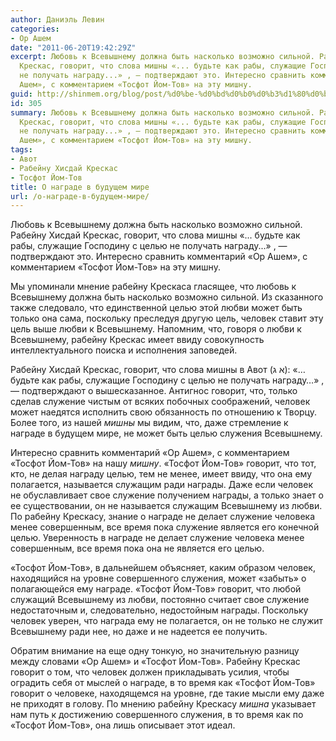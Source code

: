 ```yaml
---
author: Даниэль Левин
categories:
- Ор Ашем
date: "2011-06-20T19:42:29Z"
excerpt: Любовь к Всевышнему должна быть насколько возможно сильной. Рабейну Хисдай
  Крескас, говорит, что слова мишны «... будьте как рабы, служащие Господину с целью
  не получать награду...» , — подтверждают это. Интересно сравнить комментарий «Ор
  Ашем», с комментарием «Тосфот Йом-Тов» на эту мишну.
guid: http://shinmem.org/blog/post/%d0%be-%d0%bd%d0%b0%d0%b3%d1%80%d0%b0%d0%b4%d0%b5-%d0%b2-%d0%b1%d1%83%d0%b4%d1%83%d1%89%d0%b5%d0%bc-%d0%bc%d0%b8%d1%80%d0%b5
id: 305
summary: Любовь к Всевышнему должна быть насколько возможно сильной. Рабейну Хисдай
  Крескас, говорит, что слова мишны «... будьте как рабы, служащие Господину с целью
  не получать награду...» , — подтверждают это. Интересно сравнить комментарий «Ор
  Ашем», с комментарием «Тосфот Йом-Тов» на эту мишну.
tags:
- Авот
- Рабейну Хисдай Крескас
- Тосфот Йом-Тов
title: О награде в будущем мире
url: /о-награде-в-будущем-мире/
---
```

Любовь к Всевышнему должна быть насколько возможно сильной. Рабейну Хисдай Крескас, говорит, что слова мишны «... будьте как рабы, служащие Господину с целью не получать награду...» , — подтверждают это. Интересно сравнить комментарий «Ор Ашем», с комментарием «Тосфот Йом-Тов» на эту мишну.<!--more-->

Мы упоминали мнение рабейну Крескаса гласящее, что любовь к Всевышнему должна быть насколько возможно сильной. Из сказанного также следовало, что единственной целью этой любви может быть только она сама, поскольку преследуя другую цель, человек ставит эту цель выше любви к Всевышнему. Напомним, что, говоря о любви к Всевышнему, рабейну Крескас имеет ввиду совокупность интеллектуального поиска и исполнения заповедей. 

Рабейну Хисдай Крескас, говорит, что слова мишны в Авот (א ג): «&#8230; будьте как рабы, служащие Господину с целью не получать награду&#8230;» , — подтверждают о вышесказанное. Антигнос говорит, что, только сделав служение чистым от всяких побочных соображений, человек может наедятся исполнить свою обязанность по отношению к Творцу. Более того, из нашей _мишны_ мы видим, что, даже стремление к награде в будущем мире, не может быть целью служения Всевышнему. 

Интересно сравнить комментарий «Ор Ашем», с комментарием «Тосфот Йом-Тов» на нашу _мишну_. «Тосфот Йом-Тов» говорит, что тот, кто, не делая награду целью, тем не менее, имеет ввиду, что она ему полагается, называется служащим ради награды. Даже если человек не обуславливает свое служение получением награды, а только знает о ее существовании, он не называется служащим Всевышнему из любви. По рабейну Крескасу, знание о награде не делает служение человека менее совершенным, все время пока служение является его конечной целью. Уверенность в награде не делает служение человека менее совершенным, все время пока она не является его целью. 

«Тосфот Йом-Тов», в дальнейшем объясняет, каким образом человек, находящийся на уровне совершенного служения, может «забыть» о полагающейся ему награде. «Тосфот Йом-Тов» говорит, что любой служащий Всевышнему из любви, постоянно считает свое служение недостаточным и, следовательно, недостойным награды. Поскольку человек уверен, что награда ему не полагается, он не только не служит Всевышнему ради нее, но даже и не надеется ее получить. 

Обратим внимание на еще одну тонкую, но значительную разницу между словами «Ор Ашем» и «Тосфот Йом-Тов». Рабейну Крескас говорит о том, что человек должен прикладывать усилия, чтобы оградить себя от мыслей о награде, в то время как «Тосфот Йом-Тов» говорит о человеке, находящемся на уровне, где такие мысли ему даже не приходят в голову. По мнению рабейну Крескасу _мишна_ указывает нам путь к достижению совершенного служения, в то время как по «Тосфот Йом-Тов», она лишь описывает этот идеал.